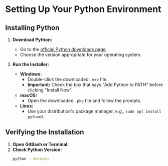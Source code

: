 # Setting Up Your Python Environment

## Installing Python

1. **Download Python:**
   - Go to the [official Python downloads page](https://www.python.org/downloads/).
   - Choose the version appropriate for your operating system.

2. **Run the Installer:**
   - **Windows:**
     - Double-click the downloaded `.exe` file.
     - **Important:** Check the box that says "Add Python to PATH" before clicking "Install Now".
   - **macOS:**
     - Open the downloaded `.pkg` file and follow the prompts.
   - **Linux:**
     - Use your distribution's package manager, e.g., `sudo apt install python3`.

## Verifying the Installation

1. **Open GitBash or Terminal:**
2. **Check Python Version:**
   ```bash
   python --version
